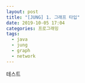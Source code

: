 ```yaml
---
layout: post
title: "[JUNG] 1. 그래프 타입"
date: 2019-10-05 17:04
categories: 프로그래밍
tags: 
  - java
  - jung
  - graph
  - network
---
```


 테스트 